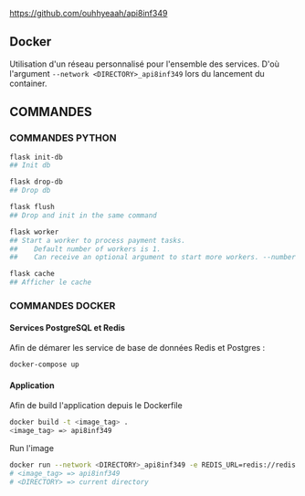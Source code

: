 https://github.com/ouhhyeaah/api8inf349

## Docker

Utilisation d'un réseau personnalisé pour l'ensemble des services. D'où l'argument `--network <DIRECTORY>_api8inf349` lors du lancement du container.

## COMMANDES

### COMMANDES PYTHON

```bash
flask init-db
## Init db
```

```bash
flask drop-db
## Drop db
```

```bash
flask flush
## Drop and init in the same command
```

```bash
flask worker
## Start a worker to process payment tasks.
##    Default number of workers is 1.
##    Can receive an optional argument to start more workers. --number 2 for example.
```

```bash
flask cache
## Afficher le cache
```

### COMMANDES DOCKER

#### Services PostgreSQL et Redis

Afin de démarer les service de base de données Redis et Postgres :

```bash
docker-compose up
```

#### Application

Afin de build l'application depuis le Dockerfile

```bash
docker build -t <image_tag> .
<image_tag> => api8inf349
```

Run l'image

```bash
docker run --network <DIRECTORY>_api8inf349 -e REDIS_URL=redis://redis -e DB_HOST=postgres -e DB_USER=admin -e DB_PASSWORD=pass -e DB_PORT=5432 -e DB_NAME=api8inf349 --rm -p 5000:5000 <image_tag>
# <image_tag> => api8inf349
# <DIRECTORY> => current directory
```
